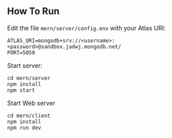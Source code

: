 ## How To Run
Edit the file `mern/server/config.env` with your Atlas URI:
```
ATLAS_URI=mongodb+srv://<username>:<password>@sandbox.jadwj.mongodb.net/
PORT=5050
```
Start server:
```
cd mern/server
npm install
npm start
```

Start Web server
```
cd mern/client
npm install
npm run dev
```
